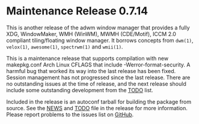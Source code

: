 [adwm -- release notes.  2021-12-09]: #

Maintenance Release 0.7.14
==========================

This is another release of the adwm window manager that provides a fully
XDG, WindowMaker, WMH (WinWM), MWMH (CDE/Motif), ICCM 2.0 compliant
tiling/floating window manager.  It borrows concepts from `dwm(1)`,
`velox(1)`, `awesome(1)`, `spectrwm(1)` and `wmii(1)`.

This is a maintenance release that supports compilation with new
makepkg.conf Arch Linux CFLAGS that include -Werror-format-security.
A harmful bug that worked its way into the last release has been fixed.
Session management has not progressed since the last release.  There are
no outstanding issues at the time of release, and the next release
should include some outstanding development from the [TODO](TODO) list.

Included in the release is an autoconf tarball for building the package
from source.  See the [NEWS](NEWS) and [TODO](TODO) file in the release
for more information.  Please report problems to the issues list on
[GitHub](https://github.com/bbidulock/adwm/issues).

[ vim: set ft=markdown sw=4 tw=72 nocin nosi fo+=tcqlorn spell: ]: #
